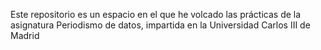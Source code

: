 Este repositorio es un espacio en el que he volcado las prácticas de la asignatura Periodismo de datos, impartida en la Universidad Carlos III de Madrid
